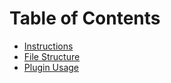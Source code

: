 # Table of Contents
- [Instructions](instructions.md)
- [File Structure](file_structure.md)
- [Plugin Usage](plugin_usage.md)

